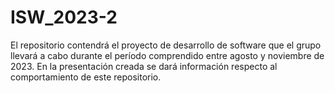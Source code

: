 # ISW_2023-2
El repositorio contendrá el proyecto de desarrollo de software que el grupo llevará a cabo durante el período comprendido entre agosto y noviembre de 2023.
En la presentación creada se dará información respecto al comportamiento de este repositorio.
